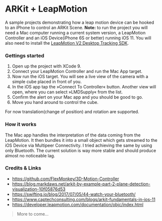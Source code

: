 # ARKit + LeapMotion
A sample projects demonstrating how a leap motion device can be hooked to an iPhone to control an ARKit Scene.
**Note:** to run the project you will need a Mac computer running a current system version, a LeapMotion Controller 
and an iOS Device(iPhone 6S or better) running iOS 11. You will also need to install the [LeapMotion V2 Desktop Tracking SDK](https://developer.leapmotion.com/sdk/v2).

### Gettings started
1. Open up the project with XCode 9.
2. Connect your LeapMotion Controller and run the Mac App target.
3. Now run the iOS target. You will see a live view of the camera with a simple cube placed in front of you.
4. In the iOS app tap the »Connect To Controller« button. Another view will open, where you can select »LMDSupply« from the list.
5. Confirm the alert on your Mac app and you should be good to go.
6. Move you hand around to control the cube.

For now translation(change of position) and rotation are supported.

### How it works
The Mac app handles the interpretation of the data coming from the LeapMotion. 
It then bundles it into a small object which gets streamed to the iOS Device via Multipeer Connectivity.
I tried achieving the same by using only Bluetooth. The current solution is way more stable and should produce almost no noticeable lag.

### Credits & Links
- https://github.com/FlexMonkey/3D-Motion-Controller
- https://blog.markdaws.net/arkit-by-example-part-2-plane-detection-visualization-10f05876d53
- https://swifting.io/blog/2017/07/05/44-watch-your-bluetooth/
- https://www.captechconsulting.com/blogs/arkit-fundamentals-in-ios-11
- https://developer.leapmotion.com/documentation/objc/index.html

> More to come…
